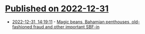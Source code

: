 # [Published on 2022-12-31](index.md)

* [2022-12-31, 14:19:11](https://news.ycombinator.com/item?id=34196621) - [Magic beans, Bahamian penthouses, old-fashioned fraud and other important SBF-in](https://www.bloomberg.com/features/2022-the-crypto-story-FTX-collapse-matt-levine/)
